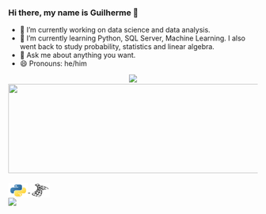 ### Hi there, my name is Guilherme 🖖

- 🔭 I’m currently working on data science and data analysis.
- 🌱 I’m currently learning Python, SQL Server, Machine Learning. I also went back to study probability, statistics and linear algebra.
- 💬 Ask me about anything you want.
- 😄 Pronouns: he/him

<div align="center">
  <a href="https://github.com/GuilhermeFulop">
  <img height="180em" src="https://github-readme-stats.vercel.app/api?username=guilhermefulop&show_icons=true&theme=dark&include_all_commits=true&count_private=true"/>
  <img height="180em"  width ="600em"  src="https://github-readme-stats.vercel.app/api/top-langs/?username=guilhermefulop&layout=compact&langs_count=7&theme=dark"/>
  
</div>

</div>
<div style="display: inline_block"><br>
  <img align="center" alt="Fulop-python" height="30" width="40" src="https://raw.githubusercontent.com/devicons/devicon/master/icons/python/python-original.svg">
  <img align="center" alt="Fulop-sql" height="30" width="40" src='https://raw.githubusercontent.com/devicons/devicon/master/icons/microsoftsqlserver/microsoftsqlserver-plain.svg'
            
</div>

<div>
  <a href="https://www.linkedin.com/in/guilherme-origo-fulop/" target="_blank"><img src="https://img.shields.io/badge/-LinkedIn-%230077B5?style=for-the-badge&logo=linkedin&logoColor=white" target="_blank"></a> 
  
 </div>
